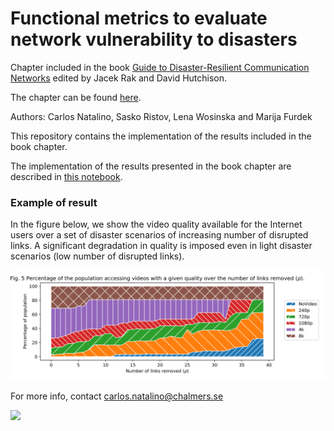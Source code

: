 # Functional metrics to evaluate network vulnerability to disasters

Chapter included in the book [Guide to Disaster-Resilient Communication Networks](https://www.springer.com/gp/book/9783030446840) edited by Jacek Rak and David Hutchison.

The chapter can be found [here](https://doi.org/10.1007/978-3-030-44685-7_2).

Authors: Carlos Natalino, Sasko Ristov, Lena Wosinska and Marija Furdek

This repository contains the implementation of the results included in the book chapter.

The implementation of the results presented in the book chapter are described in [this notebook](./results-chapter.ipynb).

### Example of result

In the figure below, we show the video quality available for the Internet users over a set of disaster scenarios of increasing number of disrupted links. A significant degradation in quality is imposed even in light disaster scenarios (low number of disrupted links).

![Percentage of the population accessing videos with a given quality over the number of links removed](./figures/video-quality.svg)

For more info, contact carlos.natalino@chalmers.se

<a href="https://www.researchgate.net/profile/Carlos_Natalino" alt="ResearchGate profile"><img style="height: 25px" src="https://i1.rgstatic.net/ii/institution.image/AS%3A267458164789257%401440778403888_l"/></a>